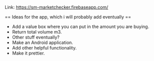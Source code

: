 Link: https://sm-marketchecker.firebaseapp.com/

== Ideas for the app, which i will probably add eventually ==
- Add a value box where you can put in the amount you are buying.
- Return total volume m3.
- Other stuff eventually?
- Make an Android application.
- Add other helpful functionality.
- Make it prettier.
